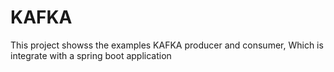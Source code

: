 # KAFKA
This project showss the examples KAFKA producer and consumer, Which is integrate with a spring boot application 
